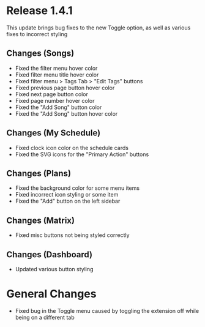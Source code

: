 # Release 1.4.1
This update brings bug fixes to the new Toggle option, as well as various fixes to incorrect styling

## Changes (Songs)
- Fixed the filter menu hover color
- Fixed filter menu title hover color
- Fixed filter menu > Tags Tab > "Edit Tags" buttons
- Fixed previous page button hover color
- Fixed next page button color
- Fixed page number hover color
- Fixed the "Add Song" button color
- Fixed the "Add Song" button hover color

## Changes (My Schedule)
- Fixed clock icon color on the schedule cards
- Fixed the SVG icons for the "Primary Action" buttons

## Changes (Plans)
- Fixed the background color for some menu items
- Fixed incorrect icon styling or some item
- Fixed the "Add" button on the left sidebar

## Changes (Matrix)
- Fixed misc buttons not being styled correctly

## Changes (Dashboard)
- Updated various button styling

# General Changes
- Fixed bug in the Toggle menu caused by toggling the extension off while being on a different tab
